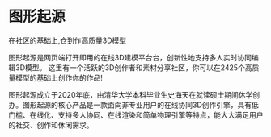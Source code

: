 # 图形起源

在社区的基础上,仓到作高质量3D模型

图形起源是网页端打开即用的在线3D建模平台台，创新性地支持多人实时协同编辑3D模型。
这里有一个活跃的3D创作者和素材分享社区，你可以在2425个高质量模型的基础上创作你的作品!

图形起源成立于2020年底，由清华大学本科毕业生史海天在就读硕士期间休学创办。图形起源的核心产品是一款面向非专业用户的在线协同3D创作引擎，具有低门槛、在线化、支持多人协同、在线渲染和简单物理引擎等特点，能大大满足用户的社交、创作和休闲需求。
